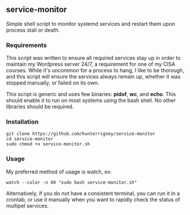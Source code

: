## service-monitor
Simple shell script to monitor systemd services and restart them upon process stall or death.
### Requirements
This script was written to ensure all required services stay up in order to maintain my Wordpress server 24/7, a requirement for one of my CISA courses. While it's uncommon for a process to hang, I like to be thorough, and this script will ensure the services always remain up, whether it was stopped manually, or failed on its own.

This script is generic and uses few binaries: <b>pidof</b>, <b>wc</b>, and <b>echo</b>. This should enable it to run on most systems using the bash shell. No other libraries should be required.
### Installation
```
git clone https://github.com/hunterrigney/service-monitor
cd service-monitor
sudo chmod +x service-monitor.sh
```
### Usage
My preferred method of usage is watch, ex:
```
watch --color -n 60 "sudo bash service-monitor.sh"
```
Alternatively, if you do not have a consistent terminal, you can run it in a crontab, or use it manually when you want to rapidly check the status of multipel services.
